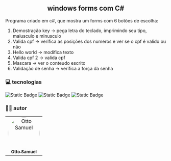  <h2 align="center">windows forms com C# </h1>

 Programa criado em c#, que mostra um forms com 6 botões de escolha: <br>
  
  1. Demostração key -> pega letra do teclado, imprimindo seu tipo, maiusculo e minusculo <br>
  2. Valida cpf -> verifica as posições dos numeros e ver se o cpf é valido ou não<br>
  3. Hello world -> modifica texto<br>
  4. Valida cpf 2 -> valida cpf
  5. Mascara -> ver o conteudo escrito
  6. Validação de senha -> verifica a força da senha
### 💻 tecnologias
![Static Badge](https://img.shields.io/badge/C%23-%23512BD4?style=for-the-badge&logo=C%23&logoColor=black)
![Static Badge](https://img.shields.io/badge/visualstudio-%235C2D91?style=for-the-badge&logo=Visual%20Studio&logoColor=black)
![Static Badge](https://img.shields.io/badge/.NET-512BD4?style=for-the-badge&logo=.NET&logoColor=black)

### 🧑‍💻 autor 

<table>
  <tr>
     <td align="center">
       <a href="https://github.com/Otto-Samuel">
         <img src="https://avatars.githubusercontent.com/u/162514493?v=4" style="border-radius: 50%" width="100px;" alt="Otto Samuel"/>
         <br />
         <sub><b>Otto Samuel</b></sub>
       </a>
     </td>
  </tr>
</table>
